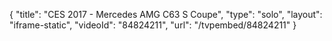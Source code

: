 {
    "title": "CES 2017 - Mercedes AMG C63 S Coupe",
    "type": "solo",
    "layout": "iframe-static",
    "videoId": "84824211",
    "url": "\/tvpembed\/84824211"
}